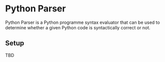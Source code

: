 # Python Parser  
Python Parser is a Python programme syntax evaluator that can 
be used to determine whether a given Python code is syntactically 
correct or not.  

## Setup  
TBD
